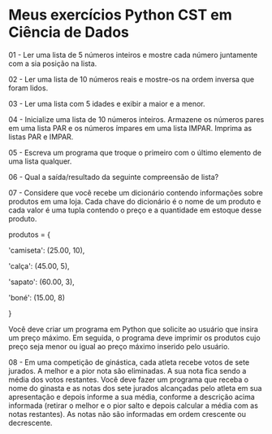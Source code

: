 # Meus exercícios Python CST em Ciência de Dados

01 - Ler uma lista de 5 números inteiros e mostre cada número juntamente com a sia posição na lista.

02 - Ler uma lista de 10 números reais e mostre-os na ordem inversa que foram lidos.

03 - Ler uma lista com 5 idades e exibir a maior e a menor.

04 - Inicialize uma lista de 10 números inteiros. Armazene os números pares em uma 
lista PAR e os números ímpares em uma lista IMPAR. Imprima as listas PAR e IMPAR.

05 - Escreva um programa que troque o primeiro com o último elemento de uma lista qualquer.

06 - Qual a saída/resultado da seguinte compreensão de lista?

07 - Considere que você recebe um dicionário contendo informações sobre produtos em uma loja. 
Cada chave do dicionário é o nome de um produto e cada valor é uma tupla contendo o preço
e a quantidade em estoque desse produto.

produtos = {

'camiseta': (25.00, 10),

'calça': (45.00, 5),

'sapato': (60.00, 3),

'boné': (15.00, 8)

}

Você deve criar um programa em Python que solicite ao usuário que insira um preço máximo. 
Em seguida, o programa deve imprimir os produtos cujo preço seja menor ou igual ao preço 
máximo inserido pelo usuário.

08 - Em uma competição de ginástica, cada atleta recebe votos de
sete jurados. A melhor e a pior nota são eliminadas. A sua nota fica
sendo a média dos votos restantes. Você deve fazer um programa
que receba o nome do ginasta e as notas dos sete jurados
alcançadas pelo atleta em sua apresentação e depois informe a sua
média, conforme a descrição acima informada (retirar o melhor e o
pior salto e depois calcular a média com as notas restantes). As
notas não são informadas em ordem crescente ou decrescente.
